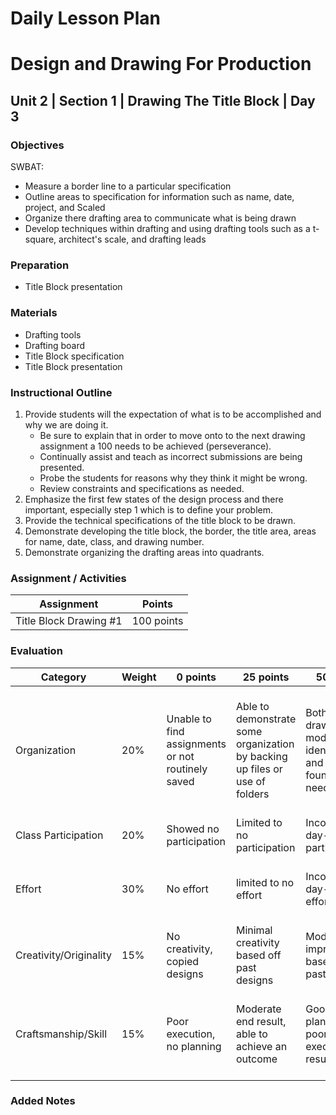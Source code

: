 # Daily Lesson Plan

# Design and Drawing For Production

## Unit 2 | Section 1 | Drawing The Title Block | Day 3

### Objectives

SWBAT:

- Measure a border line to a particular specification
- Outline areas to specification for information such as name, date, project, and Scaled
- Organize there drafting area to communicate what is being drawn
- Develop techniques within drafting and using drafting tools such as a t-square, architect's scale, and drafting leads

### Preparation

- Title Block presentation

### Materials

- Drafting tools
- Drafting board
- Title Block specification
- Title Block presentation

### Instructional Outline

1. Provide students will the expectation of what is to be accomplished and why we are doing it.
      - Be sure to explain that in order to move onto to the next drawing assignment a 100 needs to be achieved (perseverance).
      - Continually assist and teach as incorrect submissions are being presented.
      - Probe the students for reasons why they think it might be wrong.
      - Review constraints and specifications as needed.
2. Emphasize the first few states of the design process and there important, especially step 1 which is to define your problem.
3. Provide the technical specifications of the title block to be drawn.
4. Demonstrate developing the title block, the border, the title area, areas for name, date, class, and drawing number.
5. Demonstrate organizing the drafting areas into quadrants.

### Assignment / Activities

| Assignment  | Points |
| ------------- | ------------- |
| Title Block Drawing #1  | 100 points   |

### Evaluation

| Category | Weight | 0 points  | 25 points | 50 points | 75 points | 100 points |
| ------------- | ------------- | ------------- | ------------- | ------------- | ------------- | ------------- |
| Organization | 20% | Unable to find assignments or not routinely saved | Able to demonstrate some organization by backing up files or use of folders | Both drawings and models are identifiable and can be found if needed | All drawings are in a folder and models organized by folders in Google Drive | All drawings are in a folder labeled correctly and models organized by folders in Google Drive labeled correctly |
| Class Participation | 20% | Showed no participation | Limited to no participation | Inconsistent day-to-day participation | Participated only when needed  | Engaged daily and actively participated |
| Effort | 30% | No effort | limited to no effort | Inconsistent day-to-day effort | Showed effort only when needed or routinely directed | Continuous day-to-day effort with or without direction |
| Creativity/Originality | 15% | No creativity, copied designs | Minimal creativity based off past designs | Moderate improvements based off past designs | Complete overhaul of past or found designs | Completely new idea/design |
| Craftsmanship/Skill | 15% | Poor execution, no planning | Moderate end result, able to achieve an outcome | Good planning but poorly executed end result | Good planning and good end result although not what had been designed or communicated | Great planning & execution able to achieve what had been designed or communicated |

### Added Notes
